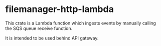 # filemanager-http-lambda

This crate is a Lambda function which ingests events by manually calling the SQS queue receive function.

It is intended to be used behind API gateway.
